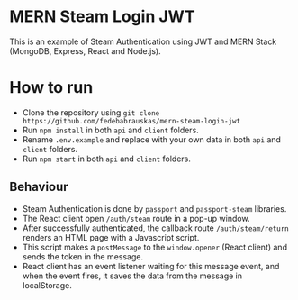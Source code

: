 # MERN Steam Login JWT

This is an example of Steam Authentication using JWT and MERN Stack (MongoDB, Express, React and Node.js).

# How to run

- Clone the repository using
  `git clone https://github.com/fedebabrauskas/mern-steam-login-jwt`
- Run `npm install` in both `api` and `client` folders.
- Rename `.env.example` and replace with your own data in both `api` and `client` folders.
- Run `npm start` in both `api` and `client` folders.

## Behaviour

- Steam Authentication is done by `passport` and `passport-steam` libraries.
- The React client open `/auth/steam` route in a pop-up window.
- After successfully authenticated, the callback route `/auth/steam/return` renders an HTML page with a Javascript script.
- This script makes a `postMessage` to the `window.opener` (React client) and sends the token in the message.
- React client has an event listener waiting for this message event, and when the event fires, it saves the data from the message in localStorage.
